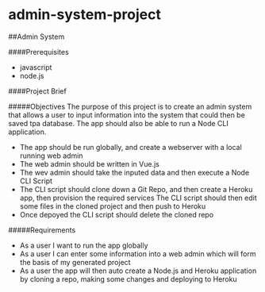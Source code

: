 # admin-system-project

##Admin System

####Prerequisites 
* javascript
* node.js

####Project Brief

#####Objectives
The purpose of this project is to create an admin system that allows a user to input information into the system
that could then be saved tpa database. The app should also be able to run a Node CLI application.
* The app should be run globally, and create a webserver with a local running web admin
* The web admin should be written in Vue.js
* The wev admin should take the inputed data and then execute a Node CLI Script
* The CLI script should clone down a Git Repo, and then create a Heroku app, then provision the required services
The CLI script should then edit some files in the cloned project and then push to Heroku
* Once depoyed the CLI script should delete the cloned repo

#####Requirements
* As a user I want to run the app globally
* As a user I can enter some information into a web admin which will form the basis of my generated project
* As a user the app will then auto create a Node.js and Heroku application by cloning a repo, making some changes and
deploying to Heroku
